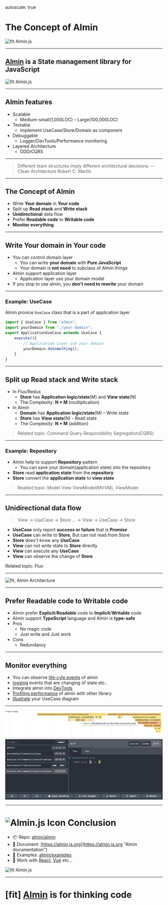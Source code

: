 autoscale: true

# The Concept of Almin


![fit Almin.js](https://almin.github.io/media/logo/logo.png)

----

## [Almin](https://github.com/almin/almin "Almin") is a State management library for JavaScript


![fit Almin.js](https://almin.github.io/media/logo/logo.png)

----

## Almin features


- Scalable
	- Medium-small(1,000LOC) – Large(100,000LOC)
- Testable
	- Implement UseCase/Store/Domain as component
- Debuggable
	- Logger/DevTools/Performance monitoring
- Layered Architecture
	- DDD/CQRS

----


> Different team structures imply different architectural decisions.
> -- Clean Architecture Robert C. Martin


----

## The Concept of Almin

- Write **Your domain** in **Your code**
- Split up **Read stack** and **Write stack**
- **Unidirectional** data flow
- Prefer **Readable code** to **Writable code**
- **Monitor everything**

-----

## Write **Your domain** in **Your code**

- You can control domain layer
	- You can write **your domain** with **Pure JavaScript**
	- Your domain is **not need** to subclass of Almin things
- Almin support application layer
	- Application layer use your domain model
- If you stop to use almin, you **don't need to rewrite** your domain

-----

### Example: UseCase

Almin provice `UseCase` class that is a part of application layer


```js
import { UseCase } from "almin";
import yourDomain from "./your-domain";
export ApplicationUseCase extends UseCase {
	execute(){
		// Application Layer use your domain
		yourDomain.doSomething();
	}
}
```



-----

## Split up **Read stack** and **Write stack**

- In Flux/Redux
	- **Store** has **Application logic/state**(M) and **View state**(N)
	- The Complexity: **N × M** (multiplication)
- In Almin
	- **Domain** has **Application logic/state**(M) – Write state
	- **Store** has **View state**(N) - Read state
	- The Complexity: **N + M** (addition)

> Related topic: Command Query Responsibility Segregation(CQRS)

-----

### Example: Repository

- Almin help to support **Repository** pattern
	- You can save your domain(application state) into the repository
- **Store** read **application state** from the **repository**
- **Store** convert the **application state** to **view state**

> Realted topic: Model View ViewModel(MVVM), ViewModel


-----

## **Unidirectional** data flow

> View -> UseCase -> Store ... -> View -> UseCase -> Store

- **UseCase** only report **success or failure** that is **Promise<void>**
- **UseCase** can write to **Store**, But can not read from Store
- **Store** does't know any **UseCase**
- **View** can not write state to **Store** directly
- **View** can execute any **UseCase**
- **View** can observe the change of **Store**


Related topic: Flux

-----


![fit, Almin Architecture](/Users/azu/.ghq/github.com/almin/almin/docs/resources/almin-architecture.png)


----

## Prefer **Readable code** to **Writable code**

- Almin prefer **Explicit**/**Readable** code to **Implicit**/**Writable** code
- Almin support **TypeScript** language and Almin is **type-safe**
- Pros
	- No magic code
	- Just write and Just work
- Cons
	- Redundancy

-----

##  **Monitor everything**

- You can observe [life-cyle events](https://almin.js.org/docs/tips/usecase-lifecycle.html) of almin
- [logging](https://github.com/almin/almin/tree/master/packages/almin-logger) events that are changing of state etc..
- Integrate almin into [DevTools](https://github.com/almin/almin-devtools "almin-devtools")
- [Profiling performance](https://almin.js.org/docs/tips/performance-profile.html) of almin with other library
- [Illustrate](https://github.com/almin/almin-usecase-map-generator) your UseCase diagram


----


![inline fill, performance](./performance-timeline.png)
![inline, fill, DevTools](./devtools.png) 

-----

# ![Almin.js Icon](https://almin.github.io/media/icon/icon.png) Conclusion 

- :package: Repo: [almin/almin](https://github.com/almin/almin "almin/almin")
- :memo: Document: [https://almin.js.org](https://almin.js.org "Almin documentation")
- :scroll: Examples: [almin/examples](https://github.com/almin/almin/tree/master/examples "almin/examples")
- :link: Work with [React](https://reactjs.org/), [Vue](http://vuejs.org/) etc...


![fit Almin.js](https://almin.github.io/media/logo/logo.png)

-----

# [fit] [Almin](https://github.com/almin/almin "Almin") is for thinking code